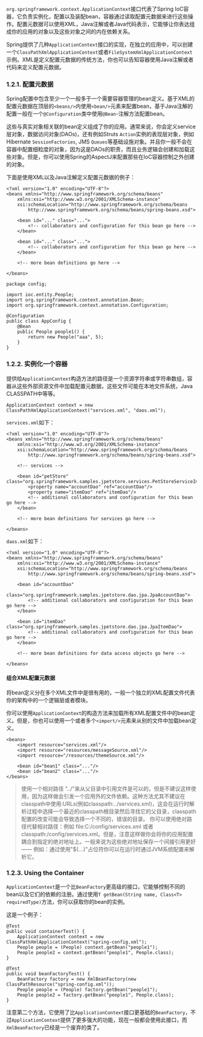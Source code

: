 `org.springframework.context.ApplicationContext`接口代表了Spring IoC容器，它负责实例化，配置以及装配bean，容器通过读取配置元数据来进行这些操作。配置元数据可以使用XML，Java注解或者Java代码表示，它能够让你表达组成你的应用的对象以及这些对象之间的内在依赖关系。

Spring提供了几种`ApplicationContext`接口的实现，在独立的应用中，可以创建一个`ClassPathXmlApplicationContext`或者`FileSystemXmlApplicationContext`示例。XML是定义配置元数据的传统方法，你也可以告知容器使用Java注解或者代码来定义配置元数据。

### 1.2.1. 配置元数据

Spring配置中包含至少一个一般多于一个需要容器管理的bean定义。基于XML的配置元数据在顶层的`<beans/>`内使用`<bean/>`元素来配置bean，基于Java注解的配置一般在一个`@Configuration`类中使用`@Bean`-注解方法配置bean。

这些与真实对象相关联的bean定义组成了你的应用。通常来说，你会定义service层对象，数据访问对象(DAOs)，还有例如Struts `Action`实例的表现层对象，例如Hibernate `SessionFactories`, JMS `Queues`等基础设施对象。并且你一般不会在容器中配置细粒度的对象，因为这是DAOs的职责，而且业务逻辑会创建和加载这些对象。但是，你可以使用Spring的AspectJ来配置那些在IoC容器控制之外创建的对象。

下面是使用XML以及Java注解定义配置元数据的例子：

```
<?xml version="1.0" encoding="UTF-8"?>
<beans xmlns="http://www.springframework.org/schema/beans"
    xmlns:xsi="http://www.w3.org/2001/XMLSchema-instance"
    xsi:schemaLocation="http://www.springframework.org/schema/beans
        http://www.springframework.org/schema/beans/spring-beans.xsd">

    <bean id="..." class="...">   
        <!-- collaborators and configuration for this bean go here -->
    </bean>

    <bean id="..." class="...">
        <!-- collaborators and configuration for this bean go here -->
    </bean>

    <!-- more bean definitions go here -->

</beans>
```

```
package config;

import ioc.entity.People;
import org.springframework.context.annotation.Bean;
import org.springframework.context.annotation.Configuration;

@Configuration
public class AppConfig {
    @Bean
    public People people1() {
        return new People("aaa", 5);
    }
}
```

### 1.2.2. 实例化一个容器

提供给`ApplicationContext`构造方法的路径是一个资源字符串或字符串数组，容器从这些外部资源文件中加载配置元数据，这些文件可能在本地文件系统，Java CLASSPATH中等等。

```ApplicationContext context = new ClassPathXmlApplicationContext("services.xml", "daos.xml");```

`services.xml`如下：
```
<?xml version="1.0" encoding="UTF-8"?>
<beans xmlns="http://www.springframework.org/schema/beans"
    xmlns:xsi="http://www.w3.org/2001/XMLSchema-instance"
    xsi:schemaLocation="http://www.springframework.org/schema/beans
        http://www.springframework.org/schema/beans/spring-beans.xsd">

    <!-- services -->

    <bean id="petStore" class="org.springframework.samples.jpetstore.services.PetStoreServiceImpl">
        <property name="accountDao" ref="accountDao"/>
        <property name="itemDao" ref="itemDao"/>
        <!-- additional collaborators and configuration for this bean go here -->
    </bean>

    <!-- more bean definitions for services go here -->

</beans>
```

`daos.xml`如下：
```
<?xml version="1.0" encoding="UTF-8"?>
<beans xmlns="http://www.springframework.org/schema/beans"
    xmlns:xsi="http://www.w3.org/2001/XMLSchema-instance"
    xsi:schemaLocation="http://www.springframework.org/schema/beans
        http://www.springframework.org/schema/beans/spring-beans.xsd">

    <bean id="accountDao"
        class="org.springframework.samples.jpetstore.dao.jpa.JpaAccountDao">
        <!-- additional collaborators and configuration for this bean go here -->
    </bean>

    <bean id="itemDao" class="org.springframework.samples.jpetstore.dao.jpa.JpaItemDao">
        <!-- additional collaborators and configuration for this bean go here -->
    </bean>

    <!-- more bean definitions for data access objects go here -->

</beans>
```

#### 组合XML配置元数据

将bean定义分在多个XML文件中是很有用的，一般一个独立的XML配置文件代表你的架构中的一个逻辑层或者模块。

你可以使用`ApplicationContext`的构造方法来加载所有XML配置文件中的bean定义。但是，你也可以使用一个或者多个`<import/>`元素来从别的文件中加载bean定义。

```
<beans>
    <import resource="services.xml"/>
    <import resource="resources/messageSource.xml"/>
    <import resource="/resources/themeSource.xml"/>

    <bean id="bean1" class="..."/>
    <bean id="bean2" class="..."/>
</beans>
```

> 使用一个相对路径 "../"来从父目录中引用文件是可以的，但是不建议这样使用，因为这样做会引发一个应用外的文件依赖。这种方法尤其不建议在classpath中使用:URLs(例如classpath:../services.xml)，这会在运行时解析过程中选择一个最近的classpath根目录然后寻找它的父目录，classpath配置的改变可能会导致选择一个不同的，错误的目录。
你可以使用绝对路径代替相对路径：例如 file:C:/config/services.xml 或者 classpath:/config/services.xml。但是，注意这样做你会将你的应用配置耦合到指定的绝对地址上。一般来说为这些绝对地址保存一个间接引用更好 —— 例如：通过使用"${…​}"占位符你可以在运行时通过JVM系统配置来解析它。

### 1.2.3. Using the Container

`ApplicationContext`是一个比`BeanFactory`更高级的接口，它能够控制不同的bean以及它们的依赖的注册。通过使用`T getBean(String name, Class<T> requiredType)`方法，你可以获取你的bean的实例。

这是一个例子：

```
@Test
public void containerTest() {
    ApplicationContext context = new ClassPathXmlApplicationContext("spring-config.xml");
    People people = (People) context.getBean("people1");
    People people2 = context.getBean("people1", People.class);
}

@Test
public void beanFactoryTest() {
    BeanFactory factory = new XmlBeanFactory(new ClassPathResource("spring-config.xml"));
    People people = (People) factory.getBean("people1");
    People people2 = factory.getBean("people1", People.class);
}
```

注意第二个方法，它使用了比`ApplicationContext`接口更基础的`BeanFactory`，不过`ApplicationContext`提供了更多强大的功能，现在一般都会使用此接口，而`XmlBeanFactory`已经是一个废弃的类了。

